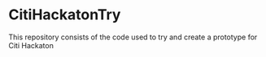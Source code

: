 # CitiHackatonTry
This repository consists of the code used to try and create a prototype for Citi Hackaton

